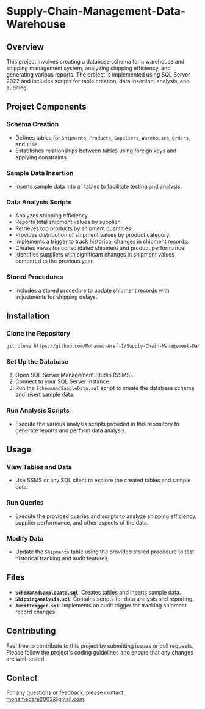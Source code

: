 # Supply-Chain-Management-Data-Warehouse

## Overview

This project involves creating a database schema for a warehouse and shipping management system, analyzing shipping efficiency, and generating various reports. The project is implemented using SQL Server 2022 and includes scripts for table creation, data insertion, analysis, and auditing.

## Project Components

### Schema Creation

- Defines tables for `Shipments`, `Products`, `Suppliers`, `Warehouses`, `Orders`, and `Time`.
- Establishes relationships between tables using foreign keys and applying constraints.

### Sample Data Insertion

- Inserts sample data into all tables to facilitate testing and analysis.

### Data Analysis Scripts

- Analyzes shipping efficiency.
- Reports total shipment values by supplier.
- Retrieves top products by shipment quantities.
- Provides distribution of shipment values by product category.
- Implements a trigger to track historical changes in shipment records.
- Creates views for consolidated shipment and product performance.
- Identifies suppliers with significant changes in shipment values compared to the previous year.

### Stored Procedures

- Includes a stored procedure to update shipment records with adjustments for shipping delays.

## Installation

### Clone the Repository

```sh
git clone https://github.com/Mohamed-Aref-1/Supply-Chain-Management-Data-Warehouse.git
```
### Set Up the Database

1. Open SQL Server Management Studio (SSMS).
2. Connect to your SQL Server instance.
3. Run the `SchemaAndSampleData.sql` script to create the database schema and insert sample data.

### Run Analysis Scripts

- Execute the various analysis scripts provided in this repository to generate reports and perform data analysis.

## Usage

### View Tables and Data

- Use SSMS or any SQL client to explore the created tables and sample data.

### Run Queries

- Execute the provided queries and scripts to analyze shipping efficiency, supplier performance, and other aspects of the data.

### Modify Data

- Update the `Shipments` table using the provided stored procedure to test historical tracking and audit features.

## Files

- **`SchemaAndSampleData.sql`**: Creates tables and inserts sample data.
- **`ShippingAnalysis.sql`**: Contains scripts for data analysis and reporting.
- **`AuditTrigger.sql`**: Implements an audit trigger for tracking shipment record changes.

## Contributing

Feel free to contribute to this project by submitting issues or pull requests. Please follow the project's coding guidelines and ensure that any changes are well-tested.

## Contact

For any questions or feedback, please contact [mohamedare2003@gmail.com](mailto:mohamedare2003@gmail.com).

